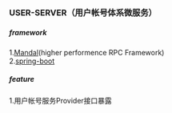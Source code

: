 ### USER-SERVER（用户帐号体系微服务）

##### framework
1.[Mandal](https://github.com/apache/incubator-dubbo)(higher performence RPC Framework)  
2.[spring-boot](https://github.com/spring-projects/spring-boot)

##### feature
1.用户帐号服务Provider接口暴露